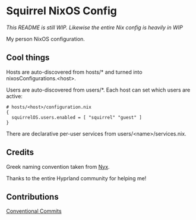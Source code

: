 # Squirrel NixOS Config
*This README is still WIP. Likewise the entire Nix config is heavily in WIP*


My person NixOS configuration.

## Cool things

Hosts are auto-discovered from hosts/* and turned into nixosConfigurations.\<host\>.

Users are auto-discovered from users/*. Each host can set which users are active:
```
# hosts/<host>/configuration.nix
{
  squirrelOS.users.enabled = [ "squirrel" "guest" ]
}
```

There are declarative per-user services from users/\<name\>/services.nix.


## Credits
Greek naming convention taken from [Nyx](https://github.com/NotAShelf/nyx).

Thanks to the entire Hyprland community for helping me!

## Contributions

[Conventional Commits](https://www.conventionalcommits.org/en/v1.0.0/)
